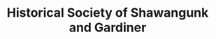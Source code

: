 ---
layout: repo
title: "Historical Society of Shawangunk and Gardiner"
id: 22908
permalink: repos/22908/
---